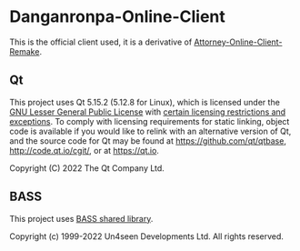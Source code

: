 # Danganronpa-Online-Client
This is the official client used, it is a derivative of [Attorney-Online-Client-Remake](https://github.com/AttorneyOnline/AO2-Client).

## Qt
This project uses Qt 5.15.2 (5.12.8 for Linux), which is licensed under the [GNU Lesser General Public License](https://www.gnu.org/licenses/lgpl-3.0.txt) with [certain licensing restrictions and exceptions](https://www.qt.io/qt-licensing-terms/). To comply with licensing requirements for static linking, object code is available if you would like to relink with an alternative version of Qt, and the source code for Qt may be found at https://github.com/qt/qtbase, http://code.qt.io/cgit/, or at https://qt.io.

Copyright (C) 2022 The Qt Company Ltd.

## BASS
This project uses [BASS shared library](http://www.un4seen.com/).

Copyright (c) 1999-2022 Un4seen Developments Ltd. All rights reserved.
